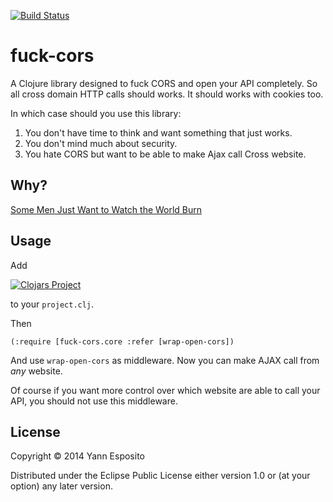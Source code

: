 [![Build Status](https://travis-ci.org/yogsototh/fuck-cors.svg?branch=master)](https://travis-ci.org/yogsototh/fuck-cors)

# fuck-cors

A Clojure library designed to fuck CORS and open your API completely.
So all cross domain HTTP calls should works.
It should works with cookies too.

In which case should you use this library:

1. You don't have time to think and want something that just works.
2. You don't mind much about security.
3. You hate CORS but want to be able to make Ajax call Cross website.

## Why?

[Some Men Just Want to Watch the World Burn](http://knowyourmeme.com/memes/some-men-just-want-to-watch-the-world-burn)

## Usage

Add

[![Clojars Project](https://img.shields.io/clojars/v/fuck-cors.svg)](https://clojars.org/fuck-cors)

to your `project.clj`.

Then

~~~
(:require [fuck-cors.core :refer [wrap-open-cors])
~~~

And use `wrap-open-cors` as middleware.
Now you can make AJAX call from _any_ website.

Of course if you want more control over which website are able to call your API, you should not use this middleware.

## License

Copyright © 2014 Yann Esposito

Distributed under the Eclipse Public License either version 1.0 or (at
your option) any later version.
